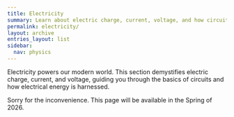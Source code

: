 ```yaml
---
title: Electricity
summary: Learn about electric charge, current, voltage, and how circuits work.
permalink: electricity/
layout: archive
entries_layout: list
sidebar:
  nav: physics
---
```


<p class="lead">Electricity powers our modern world. This section demystifies electric charge, current, and voltage, guiding you through the basics of circuits and how electrical energy is harnessed.</p>

<div class="notice--warning">
<p class="lead">Sorry for the inconvenience. This page will be available in the Spring of 2026.</p>
</div>